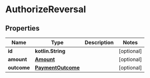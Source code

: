 
# AuthorizeReversal

## Properties
Name | Type | Description | Notes
------------ | ------------- | ------------- | -------------
**id** | **kotlin.String** |  |  [optional]
**amount** | [**Amount**](Amount.md) |  |  [optional]
**outcome** | [**PaymentOutcome**](PaymentOutcome.md) |  |  [optional]



